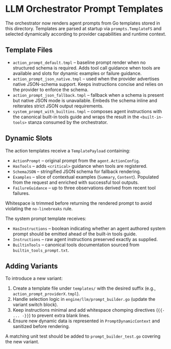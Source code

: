 # LLM Orchestrator Prompt Templates

The orchestrator now renders agent prompts from Go templates stored in this directory. Templates are parsed at startup via `prompts.TemplateFS` and selected dynamically according to provider capabilities and runtime context.

## Template Files

- `action_prompt_default.tmpl` – baseline prompt render when no structured schema is required. Adds tool call guidance when tools are available and slots for dynamic examples or failure guidance.
- `action_prompt_json_native.tmpl` – used when the provider advertises native JSON-schema support. Keeps instructions concise and relies on the provider to enforce the schema.
- `action_prompt_json_fallback.tmpl` – fallback when a schema is present but native JSON mode is unavailable. Embeds the schema inline and reiterates strict JSON output requirements.
- `system_prompt_with_builtins.tmpl` – composes agent instructions with the canonical built-in tools guide and wraps the result in the `<built-in-tools>` stanza consumed by the orchestrator.

## Dynamic Slots

The action templates receive a `TemplatePayload` containing:

- `ActionPrompt` – original prompt from the `agent.ActionConfig`.
- `HasTools` – adds `<critical>` guidance when tools are registered.
- `SchemaJSON` – stringified JSON schema for fallback rendering.
- `Examples` – slice of contextual examples (`Summary`, `Content`). Populated from the request and enriched with successful tool outputs.
- `FailureGuidance` – up to three observations derived from recent tool failures.

Whitespace is trimmed before returning the rendered prompt to avoid violating the `no-linebreaks` rule.

The system prompt template receives:

- `HasInstructions` – boolean indicating whether an agent authored system prompt should be emitted ahead of the built-in tools guide.
- `Instructions` – raw agent instructions preserved exactly as supplied.
- `BuiltinTools` – canonical tools documentation sourced from `builtin_tools_prompt.txt`.

## Adding Variants

To introduce a new variant:

1. Create a template file under `templates/` with the desired suffix (e.g., `action_prompt_providerX.tmpl`).
2. Handle selection logic in `engine/llm/prompt_builder.go` (update the variant switch block).
3. Keep instructions minimal and add whitespace chomping directives (`{{- ... -}}`) to prevent extra blank lines.
4. Ensure new dynamic data is represented in `PromptDynamicContext` and sanitized before rendering.

A matching unit test should be added to `prompt_builder_test.go` covering the new variant.
